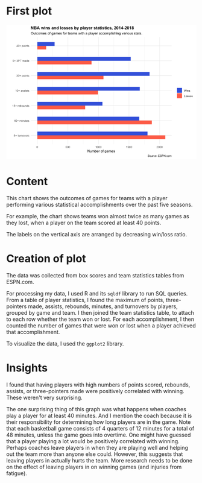 # First plot

![plot1](https://github.com/djjung2/NBA-Data-Analysis/blob/master/Data%20Visualizations/data_r_plot1.png)

# Content

This chart shows the outcomes of games for teams with a player performing various statistical accomplishments over the past five seasons.

For example, the chart shows teams won almost twice as many games as they lost, when a player on the team scored at least 40 points.

The labels on the vertical axis are arranged by decreasing win/loss ratio.

# Creation of plot

The data was collected from box scores and team statistics tables from ESPN.com.

For processing my data, I used R and its `sqldf` library to run SQL queries.
From a table of player statistics, I found the maximum of points, three-pointers made, assists, rebounds, minutes, and turnovers by players, grouped by game and team.
I then joined the team statistics table, to attach to each row whether the team won or lost.
For each accomplishment, I then counted the number of games that were won or lost when a player achieved that accomplishment.

To visualize the data, I used the `ggplot2` library. 

# Insights

I found that having players with high numbers of points scored, rebounds, assists, or three-pointers made were positively correlated with winning.
These weren't very surprising.

The one surprising thing of this graph was what happens when coaches play a player for at least 40 minutes.
And I mention the coach because it is their responsibility for determining how long players are in the game.
Note that each basketball game consists of 4 quarters of 12 minutes for a total of 48 minutes, unless the game goes into overtime.
One might have guessed that a player playing a lot would be positively correlated with winning. 
Perhaps coaches leave players in when they are playing well and helping out the team more than anyone else could.
However, this suggests that leaving players in actually hurts the team.
More research needs to be done on the effect of leaving players in on winning games (and injuries from fatigue). 
